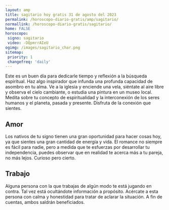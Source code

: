 ```yaml
---
layout: amp
title: sagitario hoy gratis 31 de agosto del 2023 
permalink: /horoscopo-diario-gratis/amp/sagitario/
normallink: /horoscopo-diario-gratis/sagitario/
home: FALSE
horoscopo:
 signo: sagitario
 video: -DQpmrrAIeU
ogimg: /images/sagitario_char.png
sitemap:
 priority: 1
 changefreq: 'daily'
---
```



Este es un buen día para dedicarle tiempo y reflexión a la búsqueda espiritual. Haz algo inspirador que infunda una profunda capacidad de asombro en tu alma. Ve a la iglesia y enciende una vela, siéntate al aire libre y observa el cielo cambiante, o estudia una pintura en un museo local. Medita sobre tu concepto de espiritualidad y la interconexión de los seres humanos y el planeta, pasada y presente. Disfruta de la conexión que sientes.

## Amor

Los nativos de tu signo tienen una gran oportunidad para hacer cosas hoy, ya que sientes una gran cantidad de energía y vida. El romance no siempre es fácil para nadie, pero a medida que te esfuerzas por desarrollar tu independencia, puedes observar que en realidad te acerca más a tu pareja, no más lejos. Curioso pero cierto.

## Trabajo

Alguna persona con la que trabajas de algún modo te está jugando en contra. Tal vez está ocultándote información a propósito. Acércate a esta persona con calma y honestidad para tratar de aclarar la situación. A fin de cuentas, ambos saldrán beneficiados.